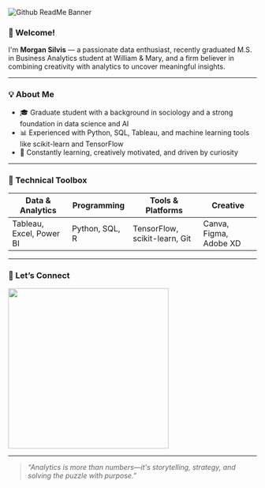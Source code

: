 ![Github ReadMe Banner ](https://github.com/user-attachments/assets/c3c14713-b5a2-49ce-abc8-ff6b82533098)
### 👋 Welcome!

I'm **Morgan Silvis** — a passionate data enthusiast, recently graduated M.S. in Business Analytics student at William & Mary, and a firm believer in combining creativity with analytics to uncover meaningful insights.

---

### 💡 About Me

- 🎓 Graduate student with a background in sociology and a strong foundation in data science and AI
- 📊 Experienced with Python, SQL, Tableau, and machine learning tools like scikit-learn and TensorFlow
- 🧠 Constantly learning, creatively motivated, and driven by curiosity

---

### 🧰 Technical Toolbox

| Data & Analytics | Programming | Tools & Platforms | Creative |
|------------------|-------------|-------------------|----------|
| Tableau, Excel, Power BI | Python, SQL, R | TensorFlow, scikit-learn, Git | Canva, Figma, Adobe XD |

---
### 🤝 Let’s Connect

<p float="left">
  <a href="https://www.linkedin.com/in/morgansilvis/"><img src="https://github.com/user-attachments/assets/16fcf9fa-fcdb-4666-b833-5352b22ac4e1" width="325" /></a>
</p>

---

> *“Analytics is more than numbers—it's storytelling, strategy, and solving the puzzle with purpose.”*
